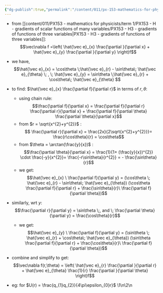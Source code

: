 ```yaml
---
{"dg-publish":true,"permalink":"/content/011/px-153-mathematics-for-physicists/term-1/px-153-h-gradients-of-scalar-functions-of-many-variables/px-153-h6-gradient-operator/","created":"2024-11-25T10:50:32.000+00:00","updated":"2024-11-26T19:37:56.097+00:00"}
---
```


- from [[content/011/PX153 - mathematics for physicists/term 1/PX153 - H - gradients of scalar functions of many variables/PX153 - H3 - gradients of functions of three variables\|PX153 - H3 - gradients of functions of three variables]]:  
$$\vec\nabla f =\left( \hat{\vec e}_{x} \frac{\partial }{\partial x} + \hat{\vec e}_{y} \frac{\partial }{\partial y} \right)f$$
- we have, 
$$\hat{\vec e}_{x} = \cos\theta \;\hat{\vec e}_{r} - \sin\theta\; \hat{\vec e}_{\theta} \; , \; \hat{\vec e}_{y} = \sin\theta \;\hat{\vec e}_{r} + \cos\theta\; \hat{\vec e}_{\theta} $$
- to find: $\hat{\vec e}_{x}  \frac{\partial f}{\partial r}$ in terms of $r, \theta$:
	- using chain rule: 
	$$\frac{\partial f}{\partial x} =  \frac{\partial f}{\partial r}  \frac{\partial r}{\partial x} +  \frac{\partial f}{\partial \theta}  \frac{\partial \theta}{\partial x}$$
	- from $r = \sqrt{x^{2}+y^{2}}$ : 
	$$ \frac{\partial r}{\partial x} = \frac{2x}{2\sqrt{x^{2}+y^{2}}}= \frac{r\cos\theta}{r} = \cos\theta$$
	- from $\theta = \arctan(\frac{y}{x})$ : 
	$$\frac{\partial \theta}{\partial x} = \frac{1}{1+ (\frac{y}{x})^{2}} \cdot \frac{-y}{x^{2}}= \frac{-r\sin\theta}{r^{2}} = - \frac{\sin\theta}{r}$$
	- we get: 
	$$\hat{\vec e}_{x} \ \frac{\partial f}{\partial y} = (\cos\theta \; \hat{\vec e}_{r} - \sin\theta\; \hat{\vec e}_{\theta}) (\cos\theta  \frac{\partial f}{\partial r} + \frac{\sin\theta}{r}\ \frac{\partial f}{\partial \theta})$$
- similarly, wrt $y$: 
$$\frac{\partial r}{\partial y} = \sin\theta \;, and \; \frac{\partial \theta}{\partial y} = \frac{\cos\theta}{r}$$
	- we get: 
	$$\hat{\vec e}_{y} \ \frac{\partial f}{\partial y} = (\sin\theta \; \hat{\vec e}_{r} + \cos\theta\; \hat{\vec e}_{\theta}) (\sin\theta  \frac{\partial f}{\partial r} + \frac{\cos\theta}{r}\ \frac{\partial f}{\partial \theta})$$
- combine and simplify to get: 
$$\vec\nabla f(r,\theta) = \left( \hat{\vec e}_{r}  \frac{\partial }{\partial r} + \hat{\vec e}_{\theta} \frac{1}{r} \frac{\partial }{\partial \theta} \right)f$$

- eg: for $U(r) = \frac{q_{1}q_{2}}{4\pi\epsilon_{0}r}$
\1\n\2\n